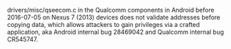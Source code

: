 drivers/misc/qseecom.c in the Qualcomm components in Android before 2016-07-05 on Nexus 7 (2013) devices does not validate addresses before copying data, which allows attackers to gain privileges via a crafted application, aka Android internal bug 28469042 and Qualcomm internal bug CR545747.